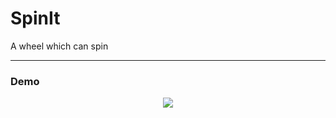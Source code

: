 # SpinIt
A wheel which can spin

------------------------------------------
### Demo
<p align="center">
    <img src="./spin.gif">
</p>
